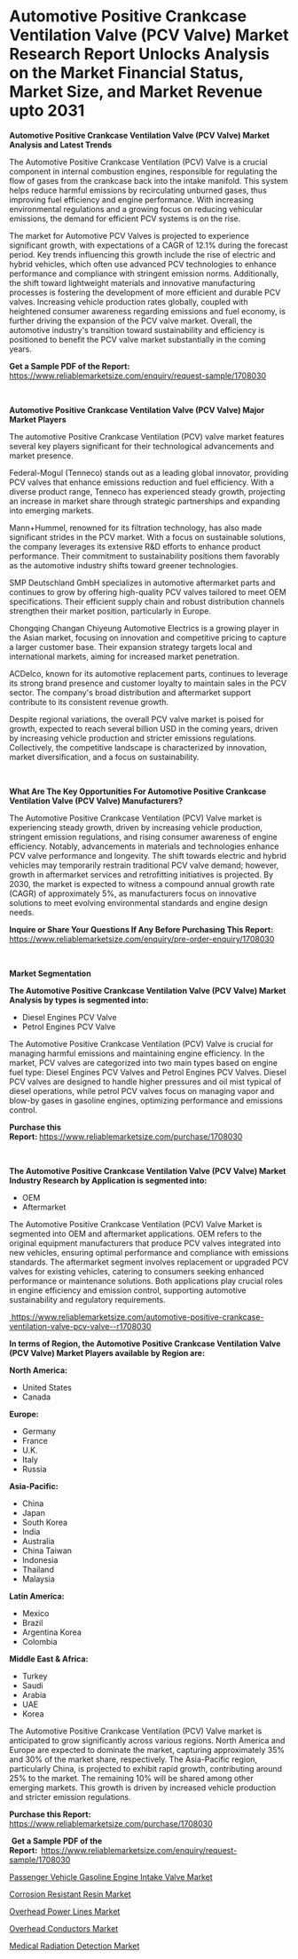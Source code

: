 <p><h1>Automotive Positive Crankcase Ventilation Valve (PCV Valve) Market Research Report Unlocks Analysis on the Market Financial Status, Market Size, and Market Revenue upto 2031</h1></p><p><strong>Automotive Positive Crankcase Ventilation Valve (PCV Valve) Market Analysis and Latest Trends</strong></p>
<p><p>The Automotive Positive Crankcase Ventilation (PCV) Valve is a crucial component in internal combustion engines, responsible for regulating the flow of gases from the crankcase back into the intake manifold. This system helps reduce harmful emissions by recirculating unburned gases, thus improving fuel efficiency and engine performance. With increasing environmental regulations and a growing focus on reducing vehicular emissions, the demand for efficient PCV systems is on the rise.</p><p>The market for Automotive PCV Valves is projected to experience significant growth, with expectations of a CAGR of 12.1% during the forecast period. Key trends influencing this growth include the rise of electric and hybrid vehicles, which often use advanced PCV technologies to enhance performance and compliance with stringent emission norms. Additionally, the shift toward lightweight materials and innovative manufacturing processes is fostering the development of more efficient and durable PCV valves. Increasing vehicle production rates globally, coupled with heightened consumer awareness regarding emissions and fuel economy, is further driving the expansion of the PCV valve market. Overall, the automotive industry's transition toward sustainability and efficiency is positioned to benefit the PCV valve market substantially in the coming years.</p></p>
<p><strong>Get a Sample PDF of the Report:&nbsp;</strong> <a href="https://www.reliablemarketsize.com/enquiry/request-sample/1708030?utm_campaign=1167&utm_medium=2&utm_source=Github&utm_content=ia&utm_term=07102024&utm_id=automotive-positive-crankcase-ventilation-valve-pcv-valve">https://www.reliablemarketsize.com/enquiry/request-sample/1708030</a></p>
<p>&nbsp;</p>
<p><strong>Automotive Positive Crankcase Ventilation Valve (PCV Valve) Major Market Players</strong></p>
<p><p>The automotive Positive Crankcase Ventilation (PCV) valve market features several key players significant for their technological advancements and market presence. </p><p>Federal-Mogul (Tenneco) stands out as a leading global innovator, providing PCV valves that enhance emissions reduction and fuel efficiency. With a diverse product range, Tenneco has experienced steady growth, projecting an increase in market share through strategic partnerships and expanding into emerging markets. </p><p>Mann+Hummel, renowned for its filtration technology, has also made significant strides in the PCV market. With a focus on sustainable solutions, the company leverages its extensive R&D efforts to enhance product performance. Their commitment to sustainability positions them favorably as the automotive industry shifts toward greener technologies. </p><p>SMP Deutschland GmbH specializes in automotive aftermarket parts and continues to grow by offering high-quality PCV valves tailored to meet OEM specifications. Their efficient supply chain and robust distribution channels strengthen their market position, particularly in Europe.</p><p>Chongqing Changan Chiyeung Automotive Electrics is a growing player in the Asian market, focusing on innovation and competitive pricing to capture a larger customer base. Their expansion strategy targets local and international markets, aiming for increased market penetration.</p><p>ACDelco, known for its automotive replacement parts, continues to leverage its strong brand presence and customer loyalty to maintain sales in the PCV sector. The company's broad distribution and aftermarket support contribute to its consistent revenue growth.</p><p>Despite regional variations, the overall PCV valve market is poised for growth, expected to reach several billion USD in the coming years, driven by increasing vehicle production and stricter emissions regulations. Collectively, the competitive landscape is characterized by innovation, market diversification, and a focus on sustainability.</p></p>
<p>&nbsp;</p>
<p><strong>What Are The Key Opportunities For Automotive Positive Crankcase Ventilation Valve (PCV Valve) Manufacturers?</strong></p>
<p><p>The Automotive Positive Crankcase Ventilation (PCV) Valve market is experiencing steady growth, driven by increasing vehicle production, stringent emission regulations, and rising consumer awareness of engine efficiency. Notably, advancements in materials and technologies enhance PCV valve performance and longevity. The shift towards electric and hybrid vehicles may temporarily restrain traditional PCV valve demand; however, growth in aftermarket services and retrofitting initiatives is projected. By 2030, the market is expected to witness a compound annual growth rate (CAGR) of approximately 5%, as manufacturers focus on innovative solutions to meet evolving environmental standards and engine design needs.</p></p>
<p><strong>Inquire or Share Your Questions If Any Before Purchasing This Report:</strong> <a href="https://www.reliablemarketsize.com/enquiry/pre-order-enquiry/1708030?utm_campaign=1167&utm_medium=2&utm_source=Github&utm_content=ia&utm_term=07102024&utm_id=automotive-positive-crankcase-ventilation-valve-pcv-valve">https://www.reliablemarketsize.com/enquiry/pre-order-enquiry/1708030</a></p>
<p>&nbsp;</p>
<p><strong>Market Segmentation</strong></p>
<p><strong>The Automotive Positive Crankcase Ventilation Valve (PCV Valve) Market Analysis by types is segmented into:</strong></p>
<p><ul><li>Diesel Engines PCV Valve</li><li>Petrol Engines PCV Valve</li></ul></p>
<p><p>The Automotive Positive Crankcase Ventilation (PCV) Valve is crucial for managing harmful emissions and maintaining engine efficiency. In the market, PCV valves are categorized into two main types based on engine fuel type: Diesel Engines PCV Valves and Petrol Engines PCV Valves. Diesel PCV valves are designed to handle higher pressures and oil mist typical of diesel operations, while petrol PCV valves focus on managing vapor and blow-by gases in gasoline engines, optimizing performance and emissions control.</p></p>
<p><strong>Purchase this Report:&nbsp;</strong><a href="https://www.reliablemarketsize.com/purchase/1708030?utm_campaign=1167&utm_medium=2&utm_source=Github&utm_content=ia&utm_term=07102024&utm_id=automotive-positive-crankcase-ventilation-valve-pcv-valve">https://www.reliablemarketsize.com/purchase/1708030</a></p>
<p>&nbsp;</p>
<p><strong>The Automotive Positive Crankcase Ventilation Valve (PCV Valve) Market Industry Research by Application is segmented into:</strong></p>
<p><ul><li>OEM</li><li>Aftermarket</li></ul></p>
<p><p>The Automotive Positive Crankcase Ventilation (PCV) Valve Market is segmented into OEM and aftermarket applications. OEM refers to the original equipment manufacturers that produce PCV valves integrated into new vehicles, ensuring optimal performance and compliance with emissions standards. The aftermarket segment involves replacement or upgraded PCV valves for existing vehicles, catering to consumers seeking enhanced performance or maintenance solutions. Both applications play crucial roles in engine efficiency and emission control, supporting automotive sustainability and regulatory requirements.</p></p>
<p><a href="https://www.reliablemarketsize.com/automotive-positive-crankcase-ventilation-valve-pcv-valve--r1708030?utm_campaign=1167&utm_medium=2&utm_source=Github&utm_content=ia&utm_term=07102024&utm_id=automotive-positive-crankcase-ventilation-valve-pcv-valve">&nbsp;https://www.reliablemarketsize.com/automotive-positive-crankcase-ventilation-valve-pcv-valve--r1708030</a></p>
<p><strong>In terms of Region, the Automotive Positive Crankcase Ventilation Valve (PCV Valve) Market Players available by Region are:</strong></p>
<p>
    <p> <strong> North America: </strong>
        <ul>
            <li>United States</li>
            <li>Canada</li>
        </ul>
        </p> 
    <p> <strong> Europe: </strong>
        <ul>
            <li>Germany</li>
            <li>France</li>
            <li>U.K.</li>
            <li>Italy</li>
            <li>Russia</li>
        </ul>
        </p> 
    <p> <strong> Asia-Pacific: </strong>
        <ul>
            <li>China</li>
            <li>Japan</li>
            <li>South Korea</li>
            <li>India</li>
            <li>Australia</li>
            <li>China Taiwan</li>
            <li>Indonesia</li>
            <li>Thailand</li>
            <li>Malaysia</li>
        </ul>
        </p> 
    <p> <strong> Latin America: </strong>
        <ul>
            <li>Mexico</li>
            <li>Brazil</li>
            <li>Argentina Korea</li>
            <li>Colombia</li>
        </ul>
        </p> 
    <p> <strong> Middle East & Africa: </strong>
        <ul>
            <li>Turkey</li>
            <li>Saudi</li>
            <li>Arabia</li>
            <li>UAE</li>
            <li>Korea</li>
        </ul>
    </p>
    </p>
<p><p>The Automotive Positive Crankcase Ventilation (PCV) Valve market is anticipated to grow significantly across various regions. North America and Europe are expected to dominate the market, capturing approximately 35% and 30% of the market share, respectively. The Asia-Pacific region, particularly China, is projected to exhibit rapid growth, contributing around 25% to the market. The remaining 10% will be shared among other emerging markets. This growth is driven by increased vehicle production and stricter emission regulations.</p></p>
<p><strong>Purchase this Report: </strong><a href="https://www.reliablemarketsize.com/purchase/1708030?utm_campaign=1167&utm_medium=2&utm_source=Github&utm_content=ia&utm_term=07102024&utm_id=automotive-positive-crankcase-ventilation-valve-pcv-valve">https://www.reliablemarketsize.com/purchase/1708030</a></p>
<p>&nbsp;<strong>Get a Sample PDF of the Report:&nbsp;&nbsp;</strong><a href="https://www.reliablemarketsize.com/enquiry/request-sample/1708030?utm_campaign=1167&utm_medium=2&utm_source=Github&utm_content=ia&utm_term=07102024&utm_id=automotive-positive-crankcase-ventilation-valve-pcv-valve">https://www.reliablemarketsize.com/enquiry/request-sample/1708030</a></p>
<p><strong></strong></p>
<p><p><a href="https://github.com/mabutironaldo/Market-Research-Report-List-6/blob/main/passenger-vehicle-gasoline-engine-intake-valve-market.md?utm_campaign=1167&utm_medium=2&utm_source=Github&utm_content=ia&utm_term=07102024&utm_id=automotive-positive-crankcase-ventilation-valve-pcv-valve">Passenger Vehicle Gasoline Engine Intake Valve Market</a></p><p><a href="https://www.linkedin.com/pulse/corrosion-resistant-resin-spectrum-usage-patterns-sector-evolution-i7ere?utm_campaign=1167&utm_medium=2&utm_source=Github&utm_content=ia&utm_term=07102024&utm_id=automotive-positive-crankcase-ventilation-valve-pcv-valve">Corrosion Resistant Resin Market</a></p><p><a href="https://issuu.com/reportprime-2/docs/overhead-power-lines-market-size-20_dc3b7f56f8e298?utm_campaign=1167&utm_medium=2&utm_source=Github&utm_content=ia&utm_term=07102024&utm_id=automotive-positive-crankcase-ventilation-valve-pcv-valve">Overhead Power Lines Market</a></p><p><a href="https://issuu.com/reportprime-2/docs/overhead-conductors-market-size-203_39f57619ecd7a8?utm_campaign=1167&utm_medium=2&utm_source=Github&utm_content=ia&utm_term=07102024&utm_id=automotive-positive-crankcase-ventilation-valve-pcv-valve">Overhead Conductors Market</a></p><p><a href="https://www.linkedin.com/pulse/medical-radiation-detection-sector-surge-12-growth-qyvge?utm_campaign=1167&utm_medium=2&utm_source=Github&utm_content=ia&utm_term=07102024&utm_id=automotive-positive-crankcase-ventilation-valve-pcv-valve">Medical Radiation Detection Market</a></p></p>